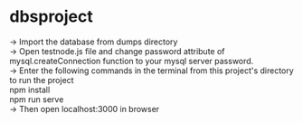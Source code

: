 # dbsproject
-> Import the database from dumps directory <br/>
-> Open testnode.js file and change password attribute of mysql.createConnection function to your mysql server password.<br/>
-> Enter the following commands in the terminal from this project's directory to run the project <br/>
npm install <br/>
npm run serve <br/>
-> Then open localhost:3000 in browser

